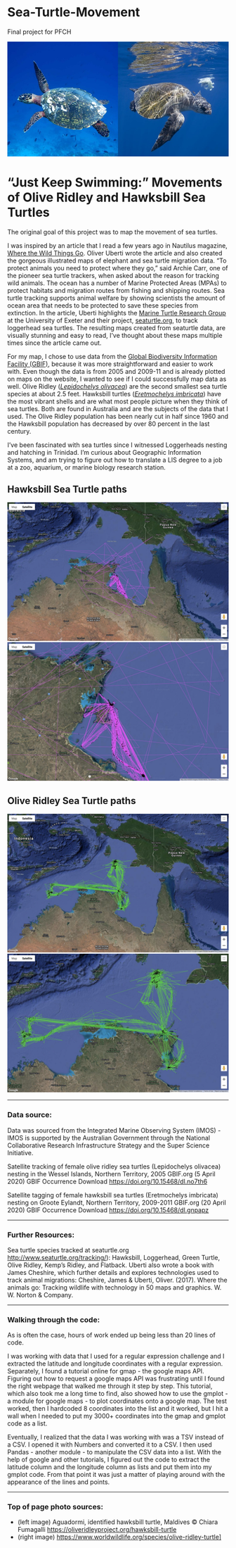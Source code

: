 # Sea-Turtle-Movement
Final project for PFCH

![turtles](https://raw.githubusercontent.com/hmklise/Sea-Turtle-Movement/master/images/turtles2.jpg)

# “Just Keep Swimming:” Movements of Olive Ridley and Hawksbill Sea Turtles

The original goal of this project was to map the movement of sea turtles.

I was inspired by an article that I read a few years ago in Nautilus magazine, [Where the Wild Things Go](http://nautil.us/issue/51/limits/where-the-wild-things-go). Oliver Uberti wrote the article and also created the gorgeous illustrated maps of elephant and sea turtle migration data. “To protect animals you need to protect where they go,” said Archie Carr, one of the pioneer sea turtle trackers, when asked about the reason for tracking wild animals. The ocean has a number of Marine Protected Areas (MPAs) to protect habitats and migration routes from fishing and shipping routes. Sea turtle tracking supports animal welfare by showing scientists the amount of ocean area that needs to be protected to save these species from extinction. In the article, Uberti highlights the [Marine Turtle Research Group](http://www.seaturtle.org/mtrg/) at the University of Exeter and their project, [seaturtle.org](http://seaturtle.org/tracking/), to track loggerhead sea turtles. The resulting maps created from seaturtle data, are visually stunning and easy to read, I’ve thought about these maps multiple times since the article came out.

For my map, I chose to use data from the [Global Biodiversity Information Facility (GBIF)](https://www.gbif.org/), because it was more straightforward and easier to work with. Even though the data is from 2005 and 2009-11 and is already plotted on maps on the website, I wanted to see if I could successfully map data as well. Olive Ridley ([*Lepidochelys olivacea*]( https://www.gbif.org/dataset/e9493ed6-55ba-43e8-bcda-fef47ba441e3)) are the second smallest sea turtle species at about 2.5 feet. Hawksbill turtles ([*Eretmochelys imbricata*](https://www.gbif.org/dataset/dab5a4c8-2dd8-48cc-8960-4be487d8995a)) have the most vibrant shells and are what most people picture when they think of sea turtles. Both are found in Australia and are the subjects of the data that I used. The Olive Ridley population has been nearly cut in half since 1960 and the Hawksbill population has decreased by over 80 percent in the last century.

I’ve been fascinated with sea turtles since I witnessed Loggerheads nesting and hatching in Trinidad. I’m curious about Geographic Information Systems, and am trying to figure out how to translate a LIS degree to a job at a zoo, aquarium, or marine biology research station.

## Hawksbill Sea Turtle paths





![Hawksbill1](https://raw.githubusercontent.com/hmklise/Sea-Turtle-Movement/master/images/hawksbill2.jpg)
![hawksbill2](https://raw.githubusercontent.com/hmklise/Sea-Turtle-Movement/master/images/hawksbill1.jpg)






## Olive Ridley Sea Turtle paths

![olive ridley1](https://raw.githubusercontent.com/hmklise/Sea-Turtle-Movement/master/images/oliveridley1.jpg)
![olive ridley2](https://raw.githubusercontent.com/hmklise/Sea-Turtle-Movement/master/images/oliveridley2.jpg)

---
### Data source:

Data was sourced from the Integrated Marine Observing System (IMOS) - IMOS is supported by the Australian Government through the National Collaborative Research Infrastructure Strategy and the Super Science Initiative.

Satellite tracking of female olive ridley sea turtles (Lepidochelys olivacea) nesting in the Wessel Islands, Northern Territory, 2005
GBIF.org (5 April 2020) GBIF Occurrence Download https://doi.org/10.15468/dl.no7th6

Satellite tagging of female hawksbill sea turtles (Eretmochelys imbricata) nesting on Groote Eylandt, Northern Territory, 2009-2011
GBIF.org (20 April 2020) GBIF Occurrence Download https://doi.org/10.15468/dl.gnpapz

-----
### Further Resources:
Sea turtle species tracked at seaturtle.org http://www.seaturtle.org/tracking/): Hawksbill, Loggerhead, Green Turtle, Olive Ridley, Kemp’s Ridley, and Flatback.
Uberti also wrote a book with James Cheshire, which further details and explores technologies used to track animal migrations: Cheshire, James & Uberti, Oliver. (2017). Where the animals go: Tracking wildlife with technology in 50 maps and graphics. W. W. Norton & Company.

---
### Walking through the code:

As is often the case, hours of work ended up being less than 20 lines of code.

I was working with data that I used for a regular expression challenge and I extracted the latitude and longitude coordinates with a regular expression. Separately, I found a tutorial online for gmap - the google maps API. Figuring out how to request a google maps API was frustrating until I found the right webpage that walked me through it step by step. This tutorial, which also took me a long time to find, also showed how to use the gmplot - a module for google maps - to plot coordinates onto a google map. The test worked, then I hardcoded 8 coordinates into the list and it worked, but I hit a wall when I needed to put my 3000+ coordinates into the gmap and gmplot code as a list.

Eventually, I realized that the data I was working with was a TSV instead of a CSV. I opened it with Numbers and converted it to a CSV. I then used Pandas - another module - to manipulate the CSV data into a list. With the help of google and other tutorials, I figured out the code to extract the latitude column and the longitude column as lists and put them into my gmplot code. From that point it was just a matter of playing around with the appearance of the lines and points.

----
### Top of page photo sources:

* (left image) Aguadormi, identified hawksbill turtle, Maldives © Chiara Fumagalli https://oliveridleyproject.org/hawksbill-turtle
* (right image) https://www.worldwildlife.org/species/olive-ridley-turtle]